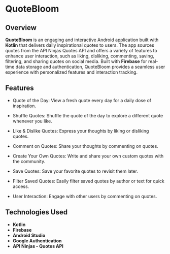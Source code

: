 # <strong>QuoteBloom</strong>

## Overview
**QuoteBloom** is an engaging and interactive Android application built with **Kotlin** that delivers daily inspirational quotes to users. The app sources quotes from the API Ninjas Quotes API and offers a variety of features to enhance user interaction, such as liking, disliking, commenting, saving, filtering, and sharing quotes on social media. Built with **Firebase** for real-time data storage and authentication, QuoteBloom provides a seamless user experience with personalized features and interaction tracking.

## Features
- Quote of the Day: View a fresh quote every day for a daily dose of inspiration.
  
- Shuffle Quotes: Shuffle the quote of the day to explore a different quote whenever you like.
  
- Like & Dislike Quotes: Express your thoughts by liking or disliking quotes.
  
- Comment on Quotes: Share your thoughts by commenting on quotes.

- Create Your Own Quotes: Write and share your own custom quotes with the community.
  
- Save Quotes: Save your favorite quotes to revisit them later.
  
- Filter Saved Quotes: Easily filter saved quotes by author or text for quick access.
  
- User Interaction: Engage with other users by commenting on quotes.
  
## Technologies Used
- <strong>Kotlin</strong>
- <strong>Firebase</strong>
- <strong>Android Studio</strong>
- <strong>Google Authentication</strong>
- <strong>API Ninjas - Quotes API</strong> 
